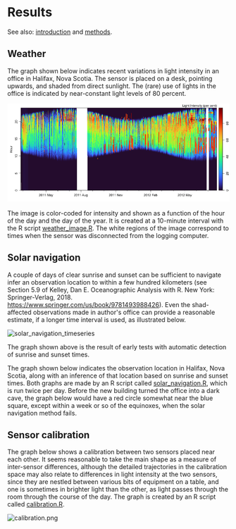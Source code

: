 # Results

See also: [introduction](index.md) and [methods](methods.md).

## Weather

The graph shown below indicates recent variations in light intensity in an
office in Halifax, Nova Scotia.   The sensor is placed on a desk, pointing
upwards, and shaded from direct sunlight.  The (rare) use of lights in the
office is indicated by near-constant light levels of 80 percent.

![Light in an office](figures/office_light.png)

The image is color-coded for intensity and shown as a function of the hour of
the day and the day of the year.  It is created at a 10-minute interval with
the R script <a href="code/weather_image.R">weather_image.R</a>.  The white
regions of the image correspond to times when the sensor was disconnected from
the logging computer.


## Solar navigation

A couple of days of clear sunrise and sunset can be sufficient to navigate
infer an observation location to within a few hundred kilometers (see Section
5.9 of Kelley, Dan E. Oceanographic Analysis with R. New York: Springer-Verlag,
2018.  https://www.springer.com/us/book/9781493988426).  Even the shad-affected
       observations made in author\'s office can provide a reasonable estimate,
if a longer time interval is used, as illustrated below.

![solar_navigation_timeseries]([solar_navigation_timeseries.png)

The graph shown above is the result of early tests with automatic detection of
sunrise and sunset times.

The graph shown below indicates the observation location in Halifax, Nova
Scotia, along with an inference of that location based on sunrise and sunset
times.  Both graphs are made by an R script called
[solar_navigation.R](https://github.com/dankelley/school-sky-light/blob/main/web/code/solar_navigation.R), which is run twice per day.
Before the new building turned the office into a dark cave, the graph below
would have a red circle somewhat near the blue square, except within a week or
so of the equinoxes, when the solar navigation method fails.


## Sensor calibration

The graph below shows a calibration between two sensors placed near each other.
It seems reasonable to take the main shape as a measure of inter-sensor
differences, although the detailed trajectories in the calibration space may
also relate to differences in light intensity at the two sensors, since they
are nestled between various bits of equipment on a table, and one is sometimes
in brighter light than the other, as light passes through the room through the
course of the day.  The graph is created by an R script called
[calibration.R](https://github.com/dankelley/school-sky-light/blob/main/web/code/calibration.R).

![calibration.png](figures/calibration.png)

